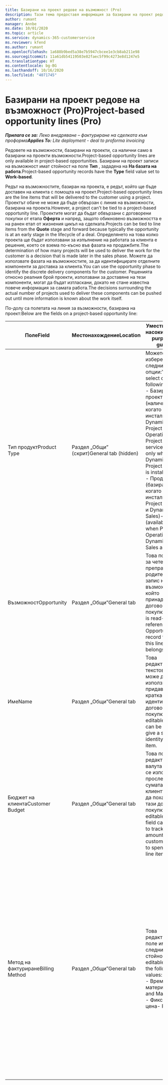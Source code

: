 ```yaml
---
title: Базирани на проект редове на възможност (Pro)
description: Тази тема предоставя информация за базирани на проект редове на възможност. (Pro)
author: rumant
manager: Annbe
ms.date: 10/01/2020
ms.topic: article
ms.service: dynamics-365-customerservice
ms.reviewer: kfend
ms.author: rumant
ms.openlocfilehash: 1a688b9bed5a38e7b5947cbcee1e3cb8ab211e98
ms.sourcegitcommit: 11a61db54119503e82faec5f99c4273e8d1247e5
ms.translationtype: HT
ms.contentlocale: bg-BG
ms.lasthandoff: 10/16/2020
ms.locfileid: "4071745"
---
```

# <a name="project-based-opportunity-lines-pro"></a><span data-ttu-id="caefc-104">Базирани на проект редове на възможност (Pro)</span><span class="sxs-lookup"><span data-stu-id="caefc-104">Project-based opportunity lines (Pro)</span></span>

<span data-ttu-id="caefc-105">_**Прилага се за:** Леко внедряване – фактуриране на сделката към проформа_</span><span class="sxs-lookup"><span data-stu-id="caefc-105">_**Applies To:** Lite deployment - deal to proforma invoicing_</span></span>

<span data-ttu-id="caefc-106">Редовете на възможности, базирани на проекти, са налични само в базирани на проекти възможности.</span><span class="sxs-lookup"><span data-stu-id="caefc-106">Project-based opportunity lines are only available in project-based opportunities.</span></span> <span data-ttu-id="caefc-107">Базирани на проект записи на възможност имат стойност на поле **Тип** , зададена на **На базата на работа**.</span><span class="sxs-lookup"><span data-stu-id="caefc-107">Project-based opportunity records have the **Type** field value set to **Work-based**.</span></span>

<span data-ttu-id="caefc-108">Редът на възможностите, базиран на проекта, е редът, който ще бъде доставен на клиента с помощта на проект.</span><span class="sxs-lookup"><span data-stu-id="caefc-108">Project-based opportunity lines are the line items that will be delivered to the customer using a project.</span></span> <span data-ttu-id="caefc-109">Проектът обаче не може да бъде обвързан с линия на възможности, базирана на проекта.</span><span class="sxs-lookup"><span data-stu-id="caefc-109">However, a project can't be tied to a project-based opportunity line.</span></span> <span data-ttu-id="caefc-110">Проектите могат да бъдат обвързани с договорени покупки от етапа **Оферта** и напред, защото обикновено възможността е на ранен етап от жизнения цикъл на сделката.</span><span class="sxs-lookup"><span data-stu-id="caefc-110">Projects can be tied to line items from the **Quote** stage and forward because typically the opportunity is at an early stage in the lifecycle of a deal.</span></span> <span data-ttu-id="caefc-111">Определянето на това колко проекта ще бъдат използвани за изпълнение на работата за клиента е решение, което се взема по-късно във фазата на продажбите.</span><span class="sxs-lookup"><span data-stu-id="caefc-111">The determination of how many projects will be used to deliver the work for the customer is a decision that is made later in the sales phase.</span></span> <span data-ttu-id="caefc-112">Можете да използвате фазата на възможностите, за да идентифицирате отделните компоненти за доставка за клиента.</span><span class="sxs-lookup"><span data-stu-id="caefc-112">You can use the opportunity phase to identify the discrete delivery components for the customer.</span></span> <span data-ttu-id="caefc-113">Решенията относно реалния брой проекти, използвани за доставяне на тези компоненти, могат да бъдат изтласкани, докато не стане известна повече информация за самата работа.</span><span class="sxs-lookup"><span data-stu-id="caefc-113">The decisions surrounding the actual number of projects used to deliver these components can be pushed out until more information is known about the work itself.</span></span>

<span data-ttu-id="caefc-114">По-долу са полетата на линия за възможности, базирана на проект:</span><span class="sxs-lookup"><span data-stu-id="caefc-114">Below are the fields on a project-based opportunity line:</span></span>

| <span data-ttu-id="caefc-115">**Поле**</span><span class="sxs-lookup"><span data-stu-id="caefc-115">**Field**</span></span> | <span data-ttu-id="caefc-116">**Местонахождение**</span><span class="sxs-lookup"><span data-stu-id="caefc-116">**Location**</span></span> | <span data-ttu-id="caefc-117">**Уместност, цел и насоки**</span><span class="sxs-lookup"><span data-stu-id="caefc-117">**Relevance, purpose, and guidance**</span></span> | <span data-ttu-id="caefc-118">**Въздействие надолу по течението**</span><span class="sxs-lookup"><span data-stu-id="caefc-118">**Downstream impact**</span></span> |
| --- | --- | --- | --- |
| <span data-ttu-id="caefc-119">Тип продукт</span><span class="sxs-lookup"><span data-stu-id="caefc-119">Product Type</span></span> | <span data-ttu-id="caefc-120">Раздел „Общи” (скрит)</span><span class="sxs-lookup"><span data-stu-id="caefc-120">General tab (hidden)</span></span> | <span data-ttu-id="caefc-121">Можете да изберете една от следните опции:</span><span class="sxs-lookup"><span data-stu-id="caefc-121">You can select one of the following options:</span></span></br><span data-ttu-id="caefc-122">- Базирана на проект услуга (налично само когато е инсталирано Dynamics 365 Project Operations)</span><span class="sxs-lookup"><span data-stu-id="caefc-122">- Project-based service (available only when Dynamics 365 Project Operations is installed)</span></span></br><span data-ttu-id="caefc-123">- Продукт (базиран само когато са инсталирани Project Operations и Dynamics 365 Sales)</span><span class="sxs-lookup"><span data-stu-id="caefc-123">- Product (available only when Project Operations and Dynamics 365 Sales are installed)</span></span> | <span data-ttu-id="caefc-124">Стойността на това поле е зададена на **Услуга, базирана на проекти** , когато създавате линия за възможности, базирана на проект, от мрежата на линиите, базирани на проекта, във възможност.</span><span class="sxs-lookup"><span data-stu-id="caefc-124">The value of this field is set to **Project-based service** when you create a project-based opportunity line from the project-based lines grid on the Opportunity.</span></span> <br> <span data-ttu-id="caefc-125">Ако промените или замените тази стойност, функционалността на проекта няма да бъде активирана за вашите проекти, базирани на договорени покупки.</span><span class="sxs-lookup"><span data-stu-id="caefc-125">If you change or override this value, the project functionality won't be enabled on your project-based line items.</span></span> |
| <span data-ttu-id="caefc-126">Възможност</span><span class="sxs-lookup"><span data-stu-id="caefc-126">Opportunity</span></span> | <span data-ttu-id="caefc-127">Раздел „Общи”</span><span class="sxs-lookup"><span data-stu-id="caefc-127">General tab</span></span> | <span data-ttu-id="caefc-128">Това поле е само за четене и препраща към родителския запис на възможност, към който принадлежи тази договорена покупка.</span><span class="sxs-lookup"><span data-stu-id="caefc-128">This field is read-only and references parent Opportunity record to which this line item belongs.</span></span> | <span data-ttu-id="caefc-129">Няма въздействие от това поле надолу по веригата.</span><span class="sxs-lookup"><span data-stu-id="caefc-129">There is no downstream impact from this field.</span></span> |
| <span data-ttu-id="caefc-130">Име</span><span class="sxs-lookup"><span data-stu-id="caefc-130">Name</span></span> | <span data-ttu-id="caefc-131">Раздел „Общи”</span><span class="sxs-lookup"><span data-stu-id="caefc-131">General tab</span></span> | <span data-ttu-id="caefc-132">Това редактируемо текстово поле може да се използва за придаване на кратка идентичност на договорената покупка.</span><span class="sxs-lookup"><span data-stu-id="caefc-132">This editable text field can be used to give a short identity to the line item.</span></span> | <span data-ttu-id="caefc-133">Тази стойност се пренася в линията на офертата, когато създавате оферта от тази възможност.</span><span class="sxs-lookup"><span data-stu-id="caefc-133">This value is carried over to the quote line when you create a quote from this opportunity.</span></span> |
| <span data-ttu-id="caefc-134">Бюджет на клиента</span><span class="sxs-lookup"><span data-stu-id="caefc-134">Customer Budget</span></span> | <span data-ttu-id="caefc-135">Раздел „Общи”</span><span class="sxs-lookup"><span data-stu-id="caefc-135">General tab</span></span> | <span data-ttu-id="caefc-136">Това поле за редактиране на валута може да се използва за проследяване на сумата, която клиентът е готов да похарчи за тази договорена покупка.</span><span class="sxs-lookup"><span data-stu-id="caefc-136">This editable currency field can be used to track the amount that the customer is willing to spend for this line item.</span></span> | <span data-ttu-id="caefc-137">Тази стойност се пренася към съответното поле на офертата, когато създавате оферта от тази възможност.</span><span class="sxs-lookup"><span data-stu-id="caefc-137">This value is carried over to the corresponding field on the quote line when you create a quote from this opportunity.</span></span> |
| <span data-ttu-id="caefc-138">Метод на фактуриране</span><span class="sxs-lookup"><span data-stu-id="caefc-138">Billing Method</span></span> | <span data-ttu-id="caefc-139">Раздел „Общи”</span><span class="sxs-lookup"><span data-stu-id="caefc-139">General tab</span></span> | <span data-ttu-id="caefc-140">Това редактируемо поле има следните стойности:</span><span class="sxs-lookup"><span data-stu-id="caefc-140">This editable field has the following values:</span></span></br><span data-ttu-id="caefc-141">- Време и материал</span><span class="sxs-lookup"><span data-stu-id="caefc-141">- Time and Material</span></span></br><span data-ttu-id="caefc-142">- Фиксирана цена</span><span class="sxs-lookup"><span data-stu-id="caefc-142">- Fixed Price</span></span> | <span data-ttu-id="caefc-143">Тази стойност се пренася към съответното поле на офертата, когато създавате оферта от тази възможност.</span><span class="sxs-lookup"><span data-stu-id="caefc-143">This value is carried over to the corresponding field on the quote line when you create a quote from this opportunity.</span></span> <span data-ttu-id="caefc-144">След като редът на офертата е създаден, полето е заключено и не може да бъде променено.</span><span class="sxs-lookup"><span data-stu-id="caefc-144">After the quote line is created, the field is locked and can't be changed.</span></span> <span data-ttu-id="caefc-145">Задайте тази стойност на полето възможно най-точно.</span><span class="sxs-lookup"><span data-stu-id="caefc-145">Assign this field value as accurately as possible.</span></span> <span data-ttu-id="caefc-146">Ако трябва да промените стойността на това поле на линията на офертата, изтрийте и създайте отново линията на офертата.</span><span class="sxs-lookup"><span data-stu-id="caefc-146">If you need to change the value of this field on the quote line, delete and re-create the quote line.</span></span> |
